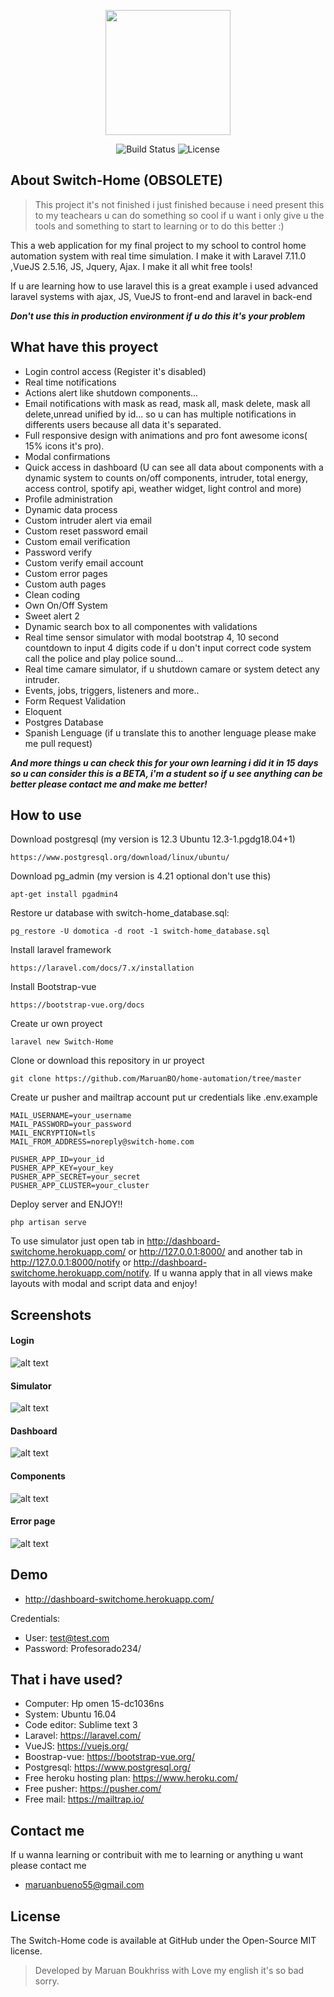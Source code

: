 <p align="center"><img src="https://i.ibb.co/Lt9NMwg/profile.png" width="200"></p>

<p align="center">
<img src="https://travis-ci.org/laravel/framework.svg" alt="Build Status">
<img src="https://poser.pugx.org/laravel/framework/license.svg" alt="License">
</p>

## About Switch-Home (OBSOLETE)

>This project it's not finished i just finished because i need present this to my teachears u can do something so cool if u want i only give u the tools and something to start to learning or to do this better :)

This a web application for my final project to my school to control home automation system with real time simulation. I make it with Laravel 7.11.0 ,VueJS 2.5.16, JS, Jquery, Ajax. I make it all whit free tools!

If u are learning how to use laravel this is a great example i used advanced laravel systems with ajax, JS, VueJS to front-end and laravel in back-end

***Don't use this in production environment if u do this it's your problem***

## What have this proyect

* Login control access (Register it's disabled)
* Real time notifications
* Actions alert like shutdown components...
* Email notifications with mask as read, mask all, mask delete, mask all delete,unread unified by id... so u can has multiple notifications in differents users because all data it's separated.
* Full responsive design with animations and pro font awesome icons( 15% icons it's pro).
* Modal confirmations
* Quick access in dashboard (U can see all data about components with a dynamic system to counts on/off components, intruder, total energy, access control, spotify api, weather widget, light control and more)
* Profile administration
* Dynamic data process
* Custom intruder alert via email
* Custom reset password email
* Custom email verification
* Password verify
* Custom verify email account
* Custom error pages
* Custom auth pages
* Clean coding
* Own On/Off System
* Sweet alert 2
* Dynamic search box to all componentes with validations
* Real time sensor simulator with modal bootstrap 4, 10 second countdown to input 4 digits code if u don't input correct code system call the police and play police sound...
* Real time camare simulator, if u shutdown camare or system detect any intruder.
* Events, jobs, triggers, listeners and more..
* Form Request Validation
* Eloquent
* Postgres Database
* Spanish Lenguage (if u translate this to another lenguage please make me pull request)

***And more things u can check this for your own learning i did it in 15 days so u can consider this is a BETA, i'm a student so if u see anything can be better please contact me and make me better!***

## How to use

Download postgresql (my version is 12.3 Ubuntu 12.3-1.pgdg18.04+1)
```
https://www.postgresql.org/download/linux/ubuntu/
```
Download pg_admin (my version is 4.21 optional don't use this)
```
apt-get install pgadmin4
```
Restore ur database with switch-home_database.sql:
```
pg_restore -U domotica -d root -1 switch-home_database.sql
```
Install laravel framework
```
https://laravel.com/docs/7.x/installation
```
Install Bootstrap-vue
```
https://bootstrap-vue.org/docs
```
Create ur own proyect
```
laravel new Switch-Home
```
Clone or download this repository in ur proyect
```
git clone https://github.com/MaruanBO/home-automation/tree/master
```
Create ur pusher and mailtrap account put ur credentials like .env.example
```
MAIL_USERNAME=your_username
MAIL_PASSWORD=your_password
MAIL_ENCRYPTION=tls
MAIL_FROM_ADDRESS=noreply@switch-home.com

PUSHER_APP_ID=your_id
PUSHER_APP_KEY=your_key
PUSHER_APP_SECRET=your_secret
PUSHER_APP_CLUSTER=your_cluster
```
Deploy server and ENJOY!!
```
php artisan serve
```

To use simulator just open tab in http://dashboard-switchome.herokuapp.com/ or http://127.0.0.1:8000/ and another tab in http://127.0.0.1:8000/notify or http://dashboard-switchome.herokuapp.com/notify. If u wanna apply that in all views make layouts with modal and script data and enjoy!

## Screenshots

#### Login
![alt text](https://i.ibb.co/xKkd3Px/Anotaci-n-2020-06-03-230800.png "login")
#### Simulator

![alt text](https://i.ibb.co/wWMVD2K/sensor.png "Sensor")

#### Dashboard

![alt text](https://i.ibb.co/KzngKXh/dashboard.png "dashboard")

#### Components

![alt text](https://i.ibb.co/CBx1qFn/componentes.png "componentes")

#### Error page

![alt text](https://i.ibb.co/sb6mqDV/error-page.png "error_page")

## Demo

* http://dashboard-switchome.herokuapp.com/

Credentials:

* User: test@test.com
* Password: Profesorado234/ 

## That i have used? 

* Computer: Hp omen 15-dc1036ns
* System: Ubuntu 16.04
* Code editor: Sublime text 3
* Laravel: https://laravel.com/
* VueJS: https://vuejs.org/
* Boostrap-vue: https://bootstrap-vue.org/
* Postgresql: https://www.postgresql.org/
* Free heroku hosting plan:  https://www.heroku.com/
* Free pusher: https://pusher.com/
* Free mail: https://mailtrap.io/

## Contact me

If u wanna learning or contribuit with me to learning or anything u want please contact me
* maruanbueno55@gmail.com

## License

The Switch-Home code is available at GitHub under the Open-Source MIT license.

> Developed by Maruan Boukhriss with Love my english it's so bad sorry. 

